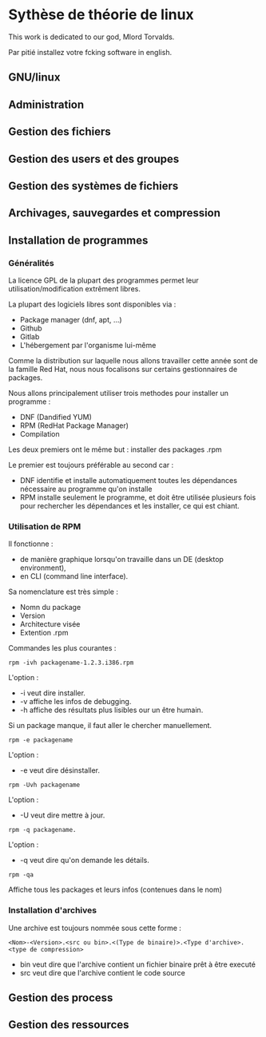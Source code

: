 # Sythèse de théorie de linux

This work is dedicated to our god, Mlord Torvalds.

Par pitié installez votre fcking software in english.
## GNU/linux 

### 

## Administration

## Gestion des fichiers

## Gestion des users et des groupes

## Gestion des systèmes de fichiers

## Archivages, sauvegardes et compression

## Installation de programmes

### Généralités

La licence GPL de la plupart des programmes permet leur utilisation/modification extrêment libres.

La plupart des logiciels libres sont disponibles via :
* Package manager (dnf, apt, ...)
* Github
* Gitlab
* L'hébergement par l'organisme lui-même 

Comme la distribution sur laquelle nous allons travailler cette année sont de la famille Red Hat, nous nous focalisons sur certains gestionnaires de packages.

Nous allons principalement utiliser trois methodes pour installer un programme :
* DNF (Dandified YUM)
* RPM (RedHat Package Manager)
* Compilation

Les deux premiers ont le même but : installer des packages .rpm

Le premier est toujours préférable au second car :
* DNF identifie et installe automatiquement toutes les dépendances nécessaire au programme qu'on installe
* RPM installe seulement le programme, et doit être utilisée plusieurs fois pour rechercher les dépendances et les installer, ce qui est chiant.


### Utilisation de RPM

Il fonctionne :
* de manière graphique lorsqu'on travaille dans un DE (desktop environment), 
* en CLI (command line interface).

Sa nomenclature est très simple :
* Nomn du package
* Version
* Architecture visée 
* Extention .rpm

Commandes les plus courantes :

```
rpm -ivh packagename-1.2.3.i386.rpm
```
L'option :
* -i veut dire installer.
* -v affiche les infos de debugging.
* -h affiche des résultats plus lisibles our un être humain.

Si un package manque, il faut aller le chercher manuellement.

```
rpm -e packagename
```
L'option :

* -e veut dire désinstaller.

```
rpm -Uvh packagename
```
L'option :
* -U veut dire mettre à jour.

```
rpm -q packagename.
```
L'option :
* -q veut dire qu'on demande les détails.
```
rpm -qa
```
Affiche tous les packages et leurs infos (contenues dans le nom)

### Installation d'archives

Une archive est toujours nommée sous cette forme :

```<Nom>-<Version>.<src ou bin>.<(Type de binaire)>.<Type d'archive>.<type de compression>```

* bin veut dire que l'archive contient un fichier binaire prêt à être executé 
* src veut dire que l'archive contient le code source

## Gestion des process

## Gestion des ressources
